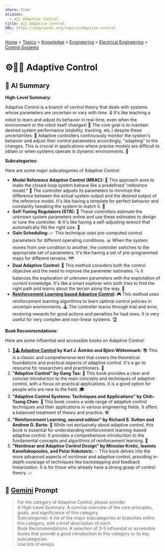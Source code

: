 ```yaml
---
share: true
aliases:
  - ⚙️🧠🔄 Adaptive Control
title: ⚙️🧠🔄 Adaptive Control
URL: https://bagrounds.org/topics/adaptive-control
---
```

[Home](../index.md) > [Topics](./index.md) > [Knowledge](./a-hierarchical-view-of-human-knowledge.md) > [Engineering](./engineering.md) > [Electrical Engineering](./electrical-engineering.md) > [Control Systems](./control-systems.md)  
# ⚙️🧠🔄 Adaptive Control  
## 🤖 AI Summary  
**High-Level Summary:**  
  
Adaptive Control is a branch of control theory that deals with systems whose parameters are uncertain or vary with time. ⏳ It's like teaching a robot to learn and adjust its behavior in real-time, even when the environment or the robot itself changes! 🧠 The core goal is to maintain desired system performance (stability, tracking, etc.) despite these uncertainties. 🎯 Adaptive controllers continuously monitor the system's behavior and adjust their control parameters accordingly, "adapting" to the changes. This is crucial in applications where precise models are difficult to obtain or when systems operate in dynamic environments. 🚀  
  
**Subcategories:**  
  
Here are some major subcategories of Adaptive Control:  
  
* **Model Reference Adaptive Control (MRAC):** 📝 This approach aims to make the closed-loop system behave like a predefined "reference model." 📖 The controller adjusts its parameters to minimize the difference between the actual system output and the desired output of the reference model. It's like having a template for perfect behavior and constantly tweaking the system to match it. 📐  
* **Self-Tuning Regulators (STR):** 🔧 These controllers estimate the unknown system parameters online and use these estimates to design or tune the controller. ⚙️ It's like having a self-adjusting wrench that automatically fits the right size. 🔩  
* **Gain Scheduling:** 📈 This technique uses pre-computed control parameters for different operating conditions. 📊 When the system moves from one condition to another, the controller switches to the appropriate set of parameters. It's like having a set of pre-programmed maps for different terrains. 🗺️  
* **Dual Adaptive Control:** 🧐 This method considers both the control objective and the need to improve the parameter estimates. 🔍 It balances the exploration of unknown parameters with the exploitation of current knowledge. It's like a smart explorer who both tries to find the right path and learns about the terrain along the way. 🧭  
* **[Reinforcement Learning based Adaptive Control](./reinforcement-learning-based-adaptive-control.md):** 🎮 This method uses reinforcement learning algorithms to learn optimal control policies in uncertain environments. 🕹️ The controller learns through trial and error, receiving rewards for good actions and penalties for bad ones. It is very useful for very complex and non-linear systems. 🏆  
  
**Book Recommendations:**  
  
Here are some influential and accessible books on Adaptive Control:  
  
1.  **[🧬🕹️ Adaptive Control](../books/adaptive-control.md) by Karl J. Åström and Björn Wittenmark:** 📚 This is a classic and comprehensive text that covers the theoretical foundations and practical aspects of adaptive control. It's a go-to resource for researchers and practitioners. 🌟  
2.  **"Adaptive Control" by Gang Tao:** 📘 This book provides a clear and concise introduction to the main concepts and techniques of adaptive control, with a focus on practical applications. It is a good option for people who are new to the field. 🎓  
3.  **"Adaptive Control Systems: Techniques and Applications" by Chih-Tsong Chen:** 📖 This book covers a wide range of adaptive control techniques and their applications in various engineering fields. It offers a balanced treatment of theory and practice. 🛠️  
4.  **"Reinforcement Learning, second edition" by Richard S. Sutton and Andrew G. Barto:** 🤖 While not exclusively about adaptive control, this book is essential for understanding reinforcement learning-based adaptive control. It provides a comprehensive introduction to the fundamental concepts and algorithms of reinforcement learning. 🧠  
5.  **"Nonlinear and Adaptive Control Design" by Miroslav Krstic, Ioannis Kanellakopoulos, and Petar Kokotovic:** 💡 This book delves into the more advanced aspects of nonlinear and adaptive control, providing in-depth coverage of techniques like backstepping and feedback linearization. It is for those who already have a strong grasp of control theory. 📈  
  
## 💬 [Gemini](https://gemini.google.com/app) Prompt  
> For the category of Adaptive Control, please provide:  
A High-Level Summary: A concise overview of the core principles, goals, and significance of this category.  
Subcategories: A list of the major subcategories or branches within this category, with a brief description of each.  
Book Recommendations: A selection of 3-5 influential or accessible books that provide a good introduction to this category or its key subcategories.  
Use lots of emojis.